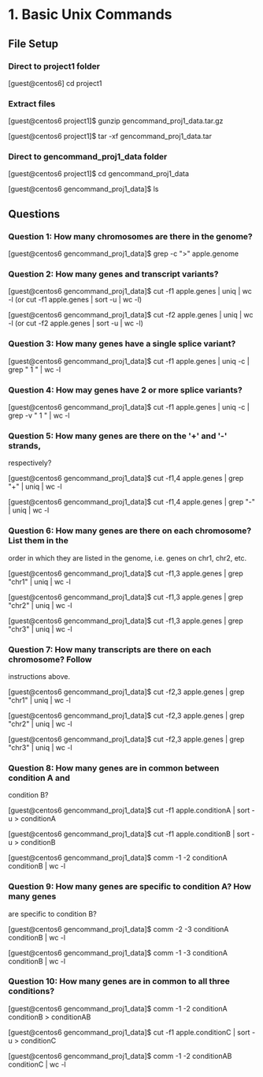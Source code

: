 # 1. Basic Unix Commands

## File Setup

### Direct to project1 folder

\[guest\@centos6\] cd project1

### Extract files

\[guest\@centos6 project1\]\$ gunzip gencommand_proj1_data.tar.gz

\[guest\@centos6 project1\]\$ tar -xf gencommand_proj1_data.tar

### Direct to gencommand_proj1_data folder

\[guest\@centos6 project1\]\$ cd gencommand_proj1_data

\[guest\@centos6 gencommand_proj1_data\]\$ ls

## Questions

### Question 1: How many chromosomes are there in the genome?

\[guest\@centos6 gencommand_proj1_data\]\$ grep -c \"\>\" apple.genome

### Question 2: How many genes and transcript variants?

\[guest\@centos6 gencommand_proj1_data\]\$ cut -f1 apple.genes \| uniq
\| wc -l (or cut -f1 apple.genes \| sort -u \| wc -l)

\[guest\@centos6 gencommand_proj1_data\]\$ cut -f2 apple.genes \| uniq
\| wc -l (or cut -f2 apple.genes \| sort -u \| wc -l)

### Question 3: How many genes have a single splice variant?

\[guest\@centos6 gencommand_proj1_data\]\$ cut -f1 apple.genes \| uniq
-c \| grep " 1 " \| wc -l

### Question 4: How may genes have 2 or more splice variants?

\[guest\@centos6 gencommand_proj1_data\]\$ cut -f1 apple.genes \| uniq
-c \| grep -v " 1 " \| wc -l

### Question 5: How many genes are there on the '+' and '-' strands,
respectively?

\[guest\@centos6 gencommand_proj1_data\]\$ cut -f1,4 apple.genes \| grep
\"+\" \| uniq \| wc -l

\[guest\@centos6 gencommand_proj1_data\]\$ cut -f1,4 apple.genes \| grep
\"-\" \| uniq \| wc -l

### Question 6: How many genes are there on each chromosome? List them in the
order in which they are listed in the genome, i.e. genes on chr1, chr2,
etc.

\[guest\@centos6 gencommand_proj1_data\]\$ cut -f1,3 apple.genes \| grep
\"chr1\" \| uniq \| wc -l

\[guest\@centos6 gencommand_proj1_data\]\$ cut -f1,3 apple.genes \| grep
\"chr2" \| uniq \| wc -l

\[guest\@centos6 gencommand_proj1_data\]\$ cut -f1,3 apple.genes \| grep
\"chr3" \| uniq \| wc -l

### Question 7: How many transcripts are there on each chromosome? Follow
instructions above.

\[guest\@centos6 gencommand_proj1_data\]\$ cut -f2,3 apple.genes \| grep
\"chr1\" \| uniq \| wc -l

\[guest\@centos6 gencommand_proj1_data\]\$ cut -f2,3 apple.genes \| grep
\"chr2" \| uniq \| wc -l

\[guest\@centos6 gencommand_proj1_data\]\$ cut -f2,3 apple.genes \| grep
\"chr3" \| uniq \| wc -l

### Question 8: How many genes are in common between condition A and
condition B?

\[guest\@centos6 gencommand_proj1_data\]\$ cut -f1 apple.conditionA \|
sort -u \> conditionA

\[guest\@centos6 gencommand_proj1_data\]\$ cut -f1 apple.conditionB \|
sort -u \> conditionB

\[guest\@centos6 gencommand_proj1_data\]\$ comm -1 -2 conditionA
conditionB \| wc -l

### Question 9: How many genes are specific to condition A? How many genes
are specific to condition B?

\[guest\@centos6 gencommand_proj1_data\]\$ comm -2 -3 conditionA
conditionB \| wc -l

\[guest\@centos6 gencommand_proj1_data\]\$ comm -1 -3 conditionA
conditionB \| wc -l

### Question 10: How many genes are in common to all three conditions?

\[guest\@centos6 gencommand_proj1_data\]\$ comm -1 -2 conditionA
conditionB \> conditionAB

\[guest\@centos6 gencommand_proj1_data\]\$ cut -f1 apple.conditionC \|
sort -u \> conditionC

\[guest\@centos6 gencommand_proj1_data\]\$ comm -1 -2 conditionAB
conditionC \| wc -l
